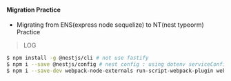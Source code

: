 #### Migration Practice  

- Migrating from ENS(express node sequelize) to NT(nest typeorm) Practice


> LOG 

```bash
$ npm install -g @nestjs/cli # not use fastify
$ npm i --save @nestjs/config # nest config : using dotenv serviceConfig 
$ npm i --save-dev webpack-node-externals run-script-webpack-plugin webpack # hot realod 

```

</hr>

